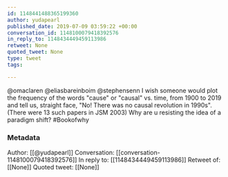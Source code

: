 ```yaml
---
id: 1148441488365199360
author: yudapearl
published_date: 2019-07-09 03:59:22 +00:00
conversation_id: 1148100079418392576
in_reply_to: 1148434449459113986
retweet: None
quoted_tweet: None
type: tweet
tags:

---
```


@omaclaren @eliasbareinboim @stephensenn I wish someone would plot the frequency of the words "cause" or "causal" vs.
time, from 1900 to 2019 and tell us, straight face, "No! There was no causal revolution in 1990s". (There were 13 such papers in JSM 2003) Why are u resisting the idea of a paradigm shift? #Bookofwhy

### Metadata

Author: [[@yudapearl]]
Conversation: [[conversation-1148100079418392576]]
In reply to: [[1148434449459113986]]
Retweet of: [[None]]
Quoted tweet: [[None]]
